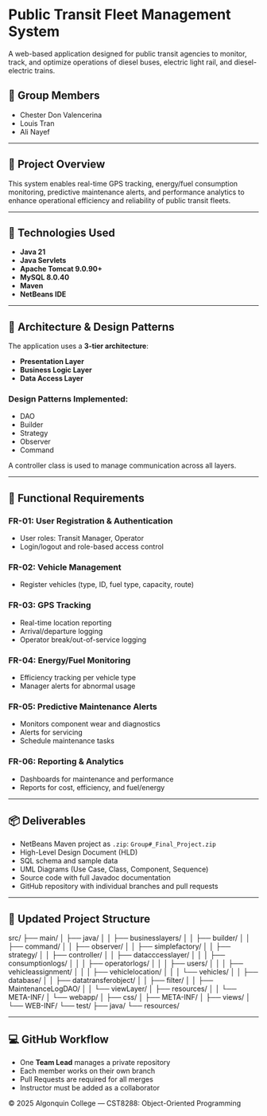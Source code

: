# Public Transit Fleet Management System

A web-based application designed for public transit agencies to monitor, track, and optimize operations of diesel buses, electric light rail, and diesel-electric trains.

## 👥 Group Members

- Chester Don Valencerina  
- Louis Tran  
- Ali Nayef  

---

## 📌 Project Overview

This system enables real-time GPS tracking, energy/fuel consumption monitoring, predictive maintenance alerts, and performance analytics to enhance operational efficiency and reliability of public transit fleets.

---

## 🧱 Technologies Used

- **Java 21**
- **Java Servlets**
- **Apache Tomcat 9.0.90+**
- **MySQL 8.0.40**
- **Maven**
- **NetBeans IDE**

---

## 🧩 Architecture & Design Patterns

The application uses a **3-tier architecture**:
- **Presentation Layer**
- **Business Logic Layer**
- **Data Access Layer**

### Design Patterns Implemented:
- DAO  
- Builder  
- Strategy  
- Observer  
- Command  

A controller class is used to manage communication across all layers.

---

## 🔐 Functional Requirements

### FR-01: User Registration & Authentication
- User roles: Transit Manager, Operator
- Login/logout and role-based access control

### FR-02: Vehicle Management
- Register vehicles (type, ID, fuel type, capacity, route)

### FR-03: GPS Tracking
- Real-time location reporting
- Arrival/departure logging
- Operator break/out-of-service logging

### FR-04: Energy/Fuel Monitoring
- Efficiency tracking per vehicle type
- Manager alerts for abnormal usage

### FR-05: Predictive Maintenance Alerts
- Monitors component wear and diagnostics
- Alerts for servicing
- Schedule maintenance tasks

### FR-06: Reporting & Analytics
- Dashboards for maintenance and performance
- Reports for cost, efficiency, and fuel/energy

---
## 📦 Deliverables

- NetBeans Maven project as `.zip`: `Group#_Final_Project.zip`
- High-Level Design Document (HLD)
- SQL schema and sample data
- UML Diagrams (Use Case, Class, Component, Sequence)
- Source code with full Javadoc documentation
- GitHub repository with individual branches and pull requests

---

## 📁 Updated Project Structure
src/
├── main/
│ ├── java/
│ │ ├── businesslayers/
│ │ ├── builder/
│ │ ├── command/
│ │ ├── observer/
│ │ ├── simplefactory/
│ │ ├── strategy/
│ │ ├── controller/
│ │ ├── datacccesslayer/
│ │ │ ├── consumptionlogs/
│ │ │ ├── operatorlogs/
│ │ │ ├── users/
│ │ │ ├── vehicleassignment/
│ │ │ ├── vehiclelocation/
│ │ │ └── vehicles/
│ │ ├── database/
│ │ ├── datatransferobject/
│ │ ├── filter/
│ │ ├── MaintenanceLogDAO/
│ │ └── viewLayer/
│ ├── resources/
│ │ └── META-INF/
│ └── webapp/
│ ├── css/
│ ├── META-INF/
│ ├── views/
│ └── WEB-INF/
└── test/
├── java/
└── resources/

---

## 💻 GitHub Workflow

- One **Team Lead** manages a private repository
- Each member works on their own branch
- Pull Requests are required for all merges
- Instructor must be added as a collaborator
  
© 2025 Algonquin College — CST8288: Object-Oriented Programming  
